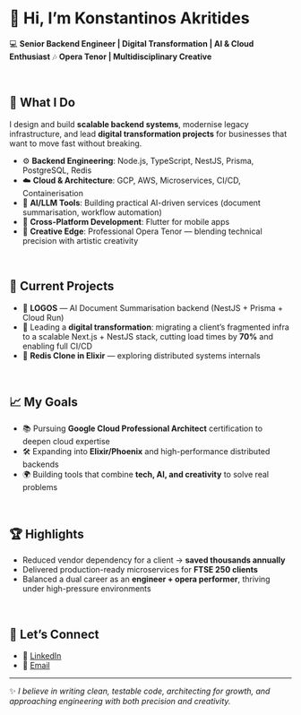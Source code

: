 # 👋 Hi, I’m Konstantinos Akritides  

💻 **Senior Backend Engineer | Digital Transformation | AI & Cloud Enthusiast**
🎶 **Opera Tenor | Multidisciplinary Creative**

<br>

## 🚀 What I Do  
I design and build **scalable backend systems**, modernise legacy infrastructure, and lead **digital transformation projects** for businesses that want to move fast without breaking.  

- ⚙️ **Backend Engineering**: Node.js, TypeScript, NestJS, Prisma, PostgreSQL, Redis  
- ☁️ **Cloud & Architecture**: GCP, AWS, Microservices, CI/CD, Containerisation  
- 🤖 **AI/LLM Tools**: Building practical AI-driven services (document summarisation, workflow automation)  
- 📱 **Cross-Platform Development**: Flutter for mobile apps  
- 🎼 **Creative Edge**: Professional Opera Tenor — blending technical precision with artistic creativity  

<br>

## 🌟 Current Projects  
- 📝 **LOGOS** — AI Document Summarisation backend (NestJS + Prisma + Cloud Run)
- 🔧 Leading a **digital transformation**: migrating a client’s fragmented infra to a scalable Next.js + NestJS stack, cutting load times by **70%** and enabling full CI/CD  
- 🧩 **Redis Clone in Elixir** — exploring distributed systems internals  

<br>

## 📈 My Goals  
- 📚 Pursuing **Google Cloud Professional Architect** certification to deepen cloud expertise  
- 🛠 Expanding into **Elixir/Phoenix** and high-performance distributed backends  
- 🌍 Building tools that combine **tech, AI, and creativity** to solve real problems  

<br>

## 🏆 Highlights  
- Reduced vendor dependency for a client → **saved thousands annually**  
- Delivered production-ready microservices for **FTSE 250 clients**  
- Balanced a dual career as an **engineer + opera performer**, thriving under high-pressure environments  

<br>

## 🔗 Let’s Connect  
- 💼 [LinkedIn](https://www.linkedin.com/in/konstantinos-akritides/)  
- 📧 [Email](mailto:constantine.akritides@gmail.com)  

---

✨ _I believe in writing clean, testable code, architecting for growth, and approaching engineering with both precision and creativity._  


